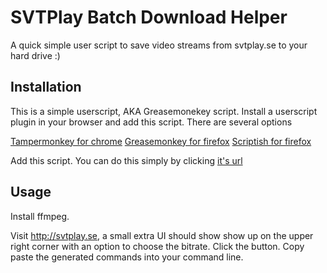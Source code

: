 SVTPlay Batch Download Helper
=============================

A quick simple user script to save video streams from svtplay.se to your hard drive :)

Installation
------------

This is a simple userscript, AKA Greasemonekey script. Install a userscript plugin in your browser and add this script.
There are several options

[Tampermonkey for chrome]()
[Greasemonkey for firefox]()
[Scriptish for firefox]()

Add this script. You can do this simply by clicking [it's url]()

Usage
-----

Install ffmpeg.

Visit http://svtplay.se, a small extra UI should show show up on the upper right corner with an option to choose the bitrate.
Click the button. Copy paste the generated commands into your command line.
